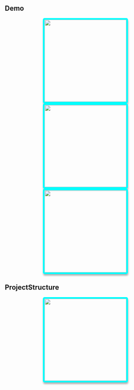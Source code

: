 ## Demo

<!-- === -->

<div style="text-align: center;">
<img src="https://cdn.jsdelivr.net/gh/oeyoews/img/pc2.png" style="border-radius: 5px; border: 5px solid cyan; box-shadow: 1px 5px 5px #0000004d;width:256px;" />
<img src="https://cdn.jsdelivr.net/gh/oeyoews/img/consolefishing.png" style="border-radius: 5px; border: 5px solid cyan; box-shadow: 1px 5px 5px #0000004d;width:256px;" />
<img src="https://cdn.jsdelivr.net/gh/oeyoews/img/tw5graph2.png" style="border-radius: 5px; border: 5px solid cyan; box-shadow: 1px 5px 5px #0000004d;width:256px;" />
</div>

## ProjectStructure

<div style="text-align: center;">
<img src="https://cdn.jsdelivr.net/gh/oeyoews/img/filetreegraph2.png" style="border-radius: 5px; border: 5px solid cyan; box-shadow: 1px 5px 5px #0000004d;width:256px;" />
</div>
